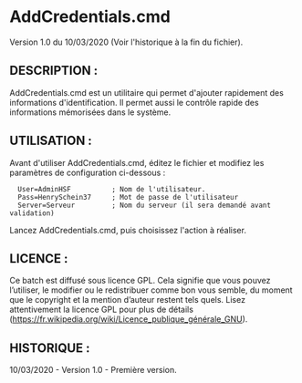 # AddCredentials.cmd

Version 1.0 du 10/03/2020 (Voir l'historique à la fin du fichier).


## DESCRIPTION :

AddCredentials.cmd est un utilitaire qui permet d'ajouter rapidement des informations d'identification.
Il permet aussi le contrôle rapide des informations mémorisées dans le système.


## UTILISATION :

Avant d'utiliser AddCredentials.cmd, éditez le fichier et modifiez les paramètres de configuration ci-dessous :

      User=AdminHSF          ; Nom de l'utilisateur.
      Pass=HenrySchein37     ; Mot de passe de l'utilisateur
      Server=Serveur         ; Nom du serveur (il sera demandé avant validation)

Lancez AddCredentials.cmd, puis choisissez l'action à réaliser.


## LICENCE :

Ce batch est diffusé sous licence GPL. Cela signifie que vous pouvez l’utiliser, le modifier ou
le redistribuer comme bon vous semble, du moment que le copyright et la mention d’auteur restent tels quels.
Lisez attentivement la licence GPL pour plus de détails (https://fr.wikipedia.org/wiki/Licence_publique_générale_GNU).


## HISTORIQUE :

10/03/2020 - Version 1.0
	- Première version.
